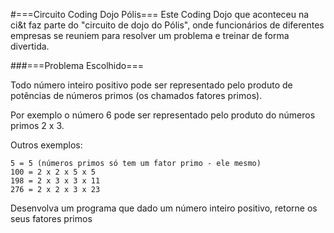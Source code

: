 #===Circuito Coding Dojo Pólis===
Este Coding Dojo que aconteceu na ci&t faz parte do "circuito de dojo do Pólis", onde funcionários de diferentes empresas se reuniem para resolver um problema e treinar de forma divertida.

###===Problema Escolhido===

Todo número inteiro positivo pode ser representado pelo produto de potências de números primos (os chamados fatores primos).

Por exemplo o número 6 pode ser representado pelo produto do números primos 2 x 3.

Outros exemplos:

    5 = 5 (números primos só tem um fator primo - ele mesmo)
    100 = 2 x 2 x 5 x 5
    198 = 2 x 3 x 3 x 11
    276 = 2 x 2 x 3 x 23

Desenvolva um programa que dado um número inteiro positivo, retorne os seus fatores primos
